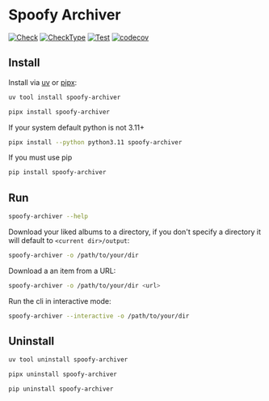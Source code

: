 # Spoofy Archiver

[![Check](https://github.com/kism/spoofy-archiver/actions/workflows/check.yml/badge.svg)](https://github.com/kism/spoofy-archiver/actions/workflows/check.yml)
[![CheckType](https://github.com/kism/spoofy-archiver/actions/workflows/check_types.yml/badge.svg)](https://github.com/kism/spoofy-archiver/actions/workflows/check_types.yml)
[![Test](https://github.com/kism/spoofy-archiver/actions/workflows/test.yml/badge.svg)](https://github.com/kism/spoofy-archiver/actions/workflows/test.yml)
[![codecov](https://codecov.io/gh/kism/spoofy-archiver/graph/badge.svg?token=aXeqc3G5Rp)](https://codecov.io/gh/kism/spoofy-archiver)

## Install

Install via [uv](https://docs.astral.sh/uv/getting-started/installation/) or [pipx](https://pipx.pypa.io/stable/installation/):

```bash
uv tool install spoofy-archiver
```

```bash
pipx install spoofy-archiver
```

If your system default python is not 3.11+

```bash
pipx install --python python3.11 spoofy-archiver
```

If you must use pip

```bash
pip install spoofy-archiver
```

## Run

```bash
spoofy-archiver --help
```

Download your liked albums to a directory, if you don't specify a directory it will default to `<current dir>/output`:

```bash
spoofy-archiver -o /path/to/your/dir
```

Download a an item from a URL:

```bash
spoofy-archiver -o /path/to/your/dir <url>
```

Run the cli in interactive mode:

```bash
spoofy-archiver --interactive -o /path/to/your/dir
```

## Uninstall

```bash
uv tool uninstall spoofy-archiver
```

```bash
pipx uninstall spoofy-archiver
```

```bash
pip uninstall spoofy-archiver
```
